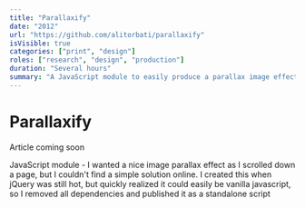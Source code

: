 ```yaml
---
title: "Parallaxify"
date: "2012"
url: "https://github.com/alitorbati/parallaxify"
isVisible: true
categories: ["print", "design"]
roles: ["research", "design", "production"]
duration: "Several hours"
summary: "A JavaScript module to easily produce a parallax image effect"
---
```


# Parallaxify

Article coming soon

JavaScript module - I wanted a nice image parallax effect as I scrolled down a page, but I couldn't find a simple solution online. I created this when jQuery was still hot, but quickly realized it could easily be vanilla javascript, so I removed all dependencies and published it as a standalone script
